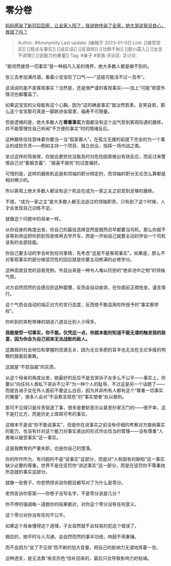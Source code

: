 # 零分卷
[妈妈感染了新冠后回家，让全家人阳了，我说她传染了全家，她大哭说我没良心，我错了吗？](https://www.zhihu.com/question/575695859/answer/2825636383)

> Author: #Anonymity
> Last update: [编辑于 2023-01-02]
> Link: [[接受现实]] [[观点与事实]] [[说实话]] [[反浪辩]] [[功罪千秋]] [[胆小莫入]] [[女生不讲理]] [[说服力的重量]]
> Tag: #亲子 #家族
> 评论区:
> 泛讨论:

“能坦然接受一切事实”是一种超凡入圣的境界，绝大多数人都是做不到的。

张三去参加满月酒，看着小宝宝叹了口气——“这娃可能活不过一百年”。

这话说的是不是客观事实？当然是，还是很严谨的客观事实——加上“可能”把意外情况也都覆盖了。

如果这宝宝的父母能有这个心胸，因为“这的确是事实”就淡然若素，言笑自若，那么这个宝宝那可真是一脚跌进金窝里，福寿不可限量。

但是遗憾的是，绝大多数人在**尊重事实**方面都没有这个运气受到客观际遇的磨练，并不能管理住自己听闻“不方便的事实”时的情绪反应。

这种磨练往往意味着你要当一当“孤家寡人”，在孤立无援的前提下完全的为一个事业的成败负责——例如主持一个项目、独立创业、指挥一场作战之类。

坐过这样的驾驶席，你就会更担忧没能及时对危险因素做出有效反应，而反过来警惕自己对“委婉含蓄”、“报喜不报忧”的过度偏好。

可惜的是，这样的磨练机会是和领袖的职分绑定的，而领袖的职分无论怎么算都是相对稀少的。

所以客观上绝大多数人都没有这个机会在成为一家之主之前受到足够的磨练。

不错，“成为一家之主”是大多数人都无法逃过的领袖职责，只有到了这个时候，人才会发现自己训练不足。

就像这个问题中的母亲一样。

从你自身的角度出发，你自己的最佳选择显然是既然迟早都要当司机，那么你就不该等到命运把你抓到驾驶席再去学开车，而是一开始自己就要主动的学会一个司机该有的全部技能。

你自己要主动的学会听到任何事情，先考虑“这是不是客观事实”。如果是，那么不对客观事实的部分做惩罚性的回应就是你要主动修满的必修学分。

这种高度自觉的自我克制，外显出来是一种令人难以抗拒的“绝非池中之物”的领袖气质。

对方自然而然的会感应到这种震慑，反而会自动收敛，在你面前正襟危坐，谨言慎行。

这个气质会自动的端正对方的言行态度，反而绝不敢滥用你所授予的“事实察举权”。

你听到的夹枪带棒的胡说八道会比别人少得多。

**我能接受一切事实，你不能。仅凭这一点，你就本能的知道不能无谓的触发我的敌意，因为你会为自己招来无法战胜的敌人。**

这跟我的社会地位和掌握的资源无关，因为无论多肥的盲羊也无法在无论多瘦的明眼的狼面前勇敢。

这就是“不怒自威”的实质。

从这个母亲的角度出发，她最好的反应不是去哭诉子女多么不公平——事实上，你要以“向任何人类私下哭诉不公平”为一种个人的耻辱，不过这是另一个话题了——而是告诫子女在外人面前不要这么白目，因为并非所有人都有这个“尊重一切事实的雅量”，很多人会对“不会察言观色”的“事实使者”处以极刑。

那可不见得只是斥责驱逐了事，很多是要斩首示众甚至抄家灭门的——很不幸，这不是打比方，而是历史上斑斑可考的事实。

这根本不是说“你不能说事实”，但是你在说事实之前没有仔细的考察对方接纳事实的能力、也没有针对这个能力对事实表达的形式作出恰当的管理——没有尊重“人类难以接受事实”这一事实。

这是我教育的严重失职，也是你自己的堕落。

你的所作所为，有问题的不是“说事实”这部分，而是对“人有固有的缺陷”这一事实缺少必要的尊重。世界不是在惩罚你“讲述事实”这一部分，而是在惩罚你不尊重祂所造就的事实这部分。

就像一张卷子，你悲愤控诉说你题目都写对了为什么是零分。

老师告诉你答案——你卷子没写名字，不是零分该是几分？

你不停的强调每一道题你的结果都对，对你这个零分没有任何意义。

这个零分对你没有任何不公平。

如果这个母亲懂得这个道理，子女自然就不会轻易的犯这个错误了。

相应的，她平时与人沟通，会自然而然的事半功倍，响鼓不用重锤。

而不会因为“说了不见效”而不断的加大音量，把自己的影响力无谓地挥霍一空。

这种透支，是无法靠“疾言厉色”找补回来的，最后只会导致影响力的枯竭。
